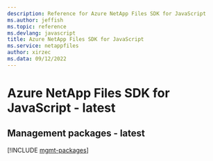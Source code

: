 ```yaml
---
description: Reference for Azure NetApp Files SDK for JavaScript
ms.author: jeffish
ms.topic: reference
ms.devlang: javascript
title: Azure NetApp Files SDK for JavaScript
ms.service: netappfiles
author: xirzec
ms.data: 09/12/2022
---
```

# Azure NetApp Files SDK for JavaScript - latest

## Management packages - latest
[!INCLUDE [mgmt-packages](netapp-files-mgmt-index.md)]